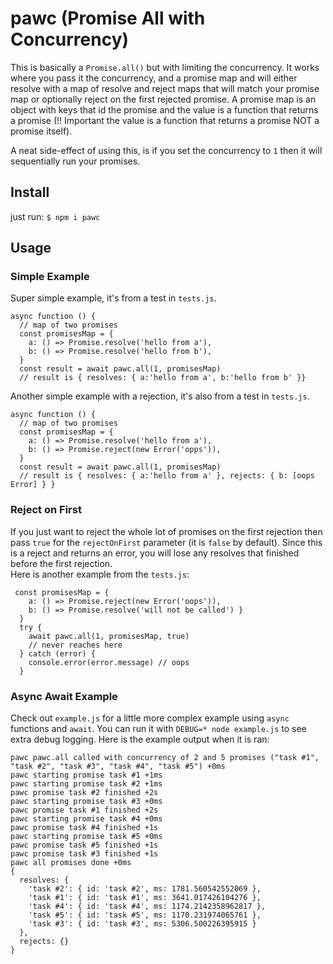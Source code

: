 # pawc (Promise All with Concurrency)

This is basically a `Promise.all()` but with limiting the concurrency.  It works where you pass it the 
concurrency, and a promise map and will either resolve with a map of resolve and reject maps that will
match your promise map or optionally reject on the first rejected promise.  A promise map is an object
with keys that id the promise and the value is a function that returns a promise (!! Important the 
value is a function that returns a promise NOT a promise itself).

A neat side-effect of using this, is if you set the concurrency to `1` then it will sequentially run
your promises.

## Install

just run: `$ npm i pawc`

## Usage

### Simple Example

Super simple example, it's from a test in `tests.js`.

```
async function () {
  // map of two promises
  const promisesMap = {
    a: () => Promise.resolve('hello from a'),
    b: () => Promise.resolve('hello from b'),
  }
  const result = await pawc.all(1, promisesMap)
  // result is { resolves: { a:'hello from a', b:'hello from b' }}
```

Another simple example with a rejection, it's also from a test in `tests.js`.

```
async function () {
  // map of two promises
  const promisesMap = {
    a: () => Promise.resolve('hello from a'),
    b: () => Promise.reject(new Error('opps')),
  }
  const result = await pawc.all(1, promisesMap)
  // result is { resolves: { a:'hello from a' }, rejects: { b: [oops Error] } }
```
### Reject on First

If you just want to reject the whole lot of promises on the first rejection then pass `true`
for the `rejectOnFirst` parameter (it is `false` by default).  Since this is a reject and
returns an error, you will lose any resolves that finished before the first rejection.  
Here is another example from the `tests.js`:

```
 const promisesMap = {
    a: () => Promise.reject(new Error('oops')),
    b: () => Promise.resolve('will not be called') }
  }
  try {
    await pawc.all(1, promisesMap, true)
    // never reaches here
  } catch (error) {
    console.error(error.message) // oops
  }
```

### Async Await Example

Check out `example.js` for a little more complex example  using `async` functions and `await`.
You can run it with `DEBUG=* node example.js` to see extra debug logging.  Here is the example
output when it is ran:

```
pawc pawc.all called with concurrency of 2 and 5 promises ("task #1", "task #2", "task #3", "task #4", "task #5") +0ms
pawc starting promise task #1 +1ms
pawc starting promise task #2 +1ms
pawc promise task #2 finished +2s
pawc starting promise task #3 +0ms
pawc promise task #1 finished +2s
pawc starting promise task #4 +0ms
pawc promise task #4 finished +1s
pawc starting promise task #5 +0ms
pawc promise task #5 finished +1s
pawc promise task #3 finished +1s
pawc all promises done +0ms
{
  resolves: {
    'task #2': { id: 'task #2', ms: 1781.560542552069 },
    'task #1': { id: 'task #1', ms: 3641.017426104276 },
    'task #4': { id: 'task #4', ms: 1174.2142358962817 },
    'task #5': { id: 'task #5', ms: 1170.231974065761 },
    'task #3': { id: 'task #3', ms: 5306.500226395915 }
  },
  rejects: {}
}
```